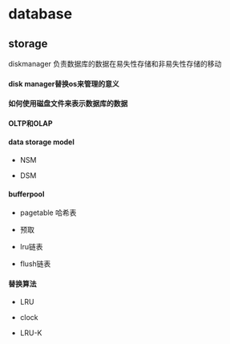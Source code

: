 # database 

## storage

diskmanager 负责数据库的数据在易失性存储和非易失性存储的移动

#### disk manager替换os来管理的意义

#### 如何使用磁盘文件来表示数据库的数据

#### OLTP和OLAP

#### data storage model

+ NSM

+ DSM

#### bufferpool

+ pagetable 哈希表

+ 预取

+ lru链表

+ flush链表

#### 替换算法

+ LRU

+ clock

+ LRU-K


